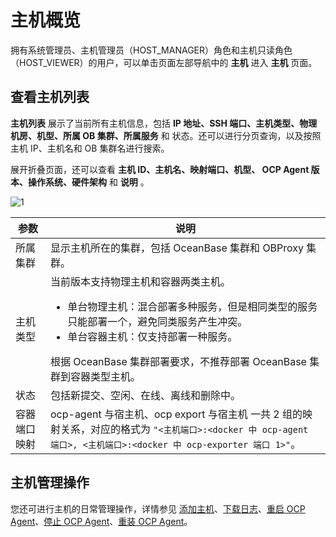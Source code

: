 # 主机概览

拥有系统管理员、主机管理员（HOST_MANAGER）角色和主机只读角色（HOST_VIEWER）的用户，可以单击页面左部导航中的 **主机** 进入 **主机** 页面。

## 查看主机列表

**主机列表** 展示了当前所有主机信息，包括 **IP 地址、SSH 端口、主机类型、物理机房、机型、所属 OB 集群、所属服务** 和 状态。还可以进行分页查询，以及按照主机 IP、主机名和 OB 集群名进行搜索。

展开折叠页面，还可以查看 **主机 ID、主机名、映射端口、机型、 OCP Agent 版本、操作系统、硬件架构** 和 **说明** 。

![1](https://help-static-aliyun-doc.aliyuncs.com/assets/img/zh-CN/9285260261/p265678.png)

|   参数   |                                                                                                                    说明                                                                                                                     |
|--------|-------------------------------------------------------------------------------------------------------------------------------------------------------------------------------------------------------------------------------------------|
| 所属集群   | 显示主机所在的集群，包括 OceanBase 集群和 OBProxy 集群。                                                                                                                                                                                                    |
| 主机类型   | 当前版本支持物理主机和容器两类主机。 <ul><li>单台物理主机：混合部署多种服务，但是相同类型的服务只能部署一个，避免同类服务产生冲突。</li><li>单台容器主机：仅支持部署一种服务。</li></ul>根据 OceanBase 集群部署要求，不推荐部署 OceanBase 集群到容器类型主机。    |
| 状态     | 包括新提交、空闲、在线、离线和删除中。                                                                                                                                                                                                                       |
| 容器端口映射 | ocp-agent 与宿主机、ocp export 与宿主机 一共 2 组的映射关系，对应的格式为 `"<主机端口>:<docker 中 ocp-agent 端口>, <主机端口>:<docker 中 ocp-exporter 端口 1>"`。                                                                                                           |

## 主机管理操作

您还可进行主机的日常管理操作，详情参见 [添加主机](../../600.management-host/200.add-host.md)、[下载日志](../../400.manage-clusters/300.basic-operations/1500.download-log.md)、[重启 OCP Agent](../../600.management-host/400.restart-the-ocp-agent.md)、[停止 OCP Agent](../../600.management-host/500.stop-the-ocp-agent.md)、[重装 OCP Agent](../../600.management-host/600.reinstall-ocp-agent.md)。
